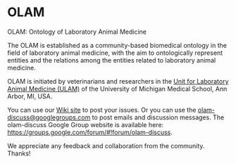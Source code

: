 # OLAM
OLAM: Ontology of Laboratory Animal Medicine

The OLAM is established as a community-based biomedical ontology in the field of laboratory animal medicine, with the aim to ontologically represent entities and the relations among the entities related to laboratory animal medicine. 

OLAM is initiated by veterinarians and researchers in the [Unit for Laboratory Animal Medicine (ULAM)](https://animalcare.umich.edu/unit-laboratory-animal-medicine) of the University of Michigan Medical School, Ann Arbor, MI, USA. 

You can use our [Wiki site](https://github.com/olam-ontology/OLAM/wiki) to post your issues. Or you can use the olam-discuss@googlegroups.com to post emails and discussion messages. The olam-discuss Google Group website is available here: https://groups.google.com/forum/#!forum/olam-discuss.

We appreciate any feedback and collaboration from the community. Thanks!

